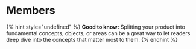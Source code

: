 # Members

{% hint style="undefined" %}
**Good to know:** Splitting your product into fundamental concepts, objects, or areas can be a great way to let readers deep dive into the concepts that matter most to them.
{% endhint %}
